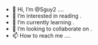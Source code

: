 - 👋 Hi, I’m @Sguy2 ....
- 👀 I’m interested in reading .
- 🌱 I’m currently learning .
- 💞️ I’m looking to collaborate on .
- 📫 How to reach me ....

<!---
Sguy2/Sguy2 is a ✨ special ✨ repository because its `README.md` (this file) appears on your GitHub profile.
You can click the Preview link to take a look at your changes.
--->
